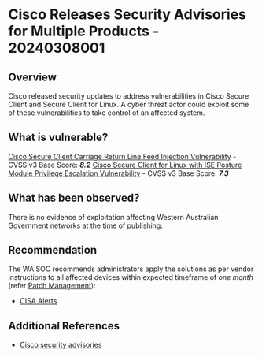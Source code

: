 # Cisco Releases Security Advisories for Multiple Products - 20240308001

## Overview

Cisco released security updates to address vulnerabilities in Cisco Secure Client and Secure Client for Linux. A cyber threat actor could exploit some of these vulnerabilities to take control of an affected system.

## What is vulnerable?

[Cisco Secure Client Carriage Return Line Feed Injection Vulnerability](https://sec.cloudapps.cisco.com/security/center/content/CiscoSecurityAdvisory/cisco-sa-secure-client-crlf-W43V4G7) - CVSS v3 Base Score: ***8.2***
[Cisco Secure Client for Linux with ISE Posture Module Privilege Escalation Vulnerability](https://sec.cloudapps.cisco.com/security/center/content/CiscoSecurityAdvisory/cisco-sa-secure-privesc-sYxQO6ds) - CVSS v3 Base Score: ***7.3***


## What has been observed?

There is no evidence of exploitation affecting Western Australian Government networks at the time of publishing.

## Recommendation

The WA SOC recommends administrators apply the solutions as per vendor instructions to all affected devices within expected timeframe of *one month* (refer [Patch Management](../guidelines/patch-management.md)):

- [CISA Alerts](https://www.cisa.gov/news-events/alerts/2024/03/07/cisco-releases-security-updates-secure-client)

## Additional References

- [Cisco security advisories](https://sec.cloudapps.cisco.com/security/center/publicationListing.x)
